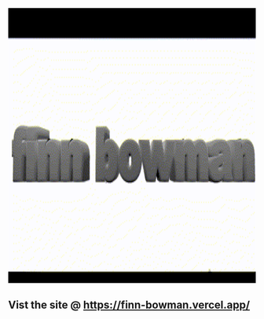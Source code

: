 <img src="./public/finngiff.gif" width="1080" height="560"/>

## Vist the site @ https://finn-bowman.vercel.app/